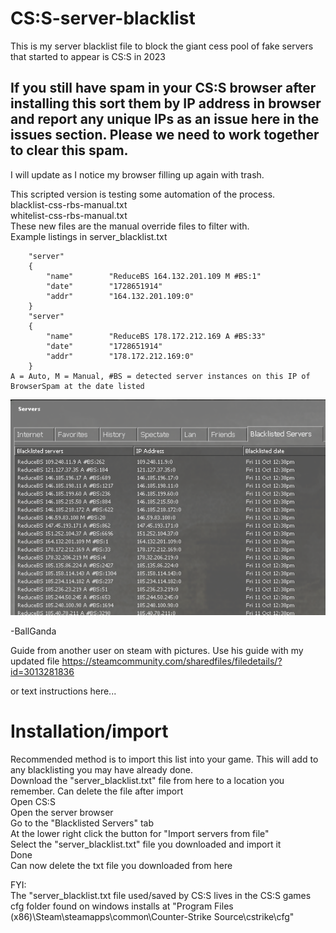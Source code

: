 # CS:S-server-blacklist


This is my server blacklist file to block the giant cess pool of fake servers that started to appear is CS:S in 2023  

## If you still have spam in your CS:S browser after installing this sort them by IP address in browser and report any unique IPs as an issue here in the issues section. Please we need to work together to clear this spam.

I will update as I notice my browser filling up again with trash.  

This scripted version is testing some automation of the process.  
blacklist-css-rbs-manual.txt  
whitelist-css-rbs-manual.txt  
These new files are the manual override files to filter with.  
Example listings in server_blacklist.txt  

```
	"server"
    {
        "name"        "ReduceBS 164.132.201.109 M #BS:1"
        "date"        "1728651914"
        "addr"        "164.132.201.109:0"
    }
    "server"
    {
        "name"        "ReduceBS 178.172.212.169 A #BS:33"
        "date"        "1728651914"
        "addr"        "178.172.212.169:0"
    }
A = Auto, M = Manual, #BS = detected server instances on this IP of BrowserSpam at the date listed
```

![](images/reducebs.PNG)

-BallGanda  

Guide from another user on steam with pictures. Use his guide with my updated file
https://steamcommunity.com/sharedfiles/filedetails/?id=3013281836  
  
or text instructions here...  
# Installation/import

Recommended method is to import this list into your game. This will add to any blacklisting you may have already done.  
Download the "server_blacklist.txt" file from here to a location you remember. Can delete the file after import  
Open CS:S  
Open the server browser  
Go to the "Blacklisted Servers" tab  
At the lower right click the button for "Import servers from file"  
Select the "server_blacklist.txt" file you downloaded and import it  
Done  
Can now delete the txt file you downloaded from here  

FYI:  
The "server_blacklist.txt file used/saved by CS:S lives in the CS:S games cfg folder found on windows installs at "Program Files (x86)\Steam\steamapps\common\Counter-Strike Source\cstrike\cfg"

